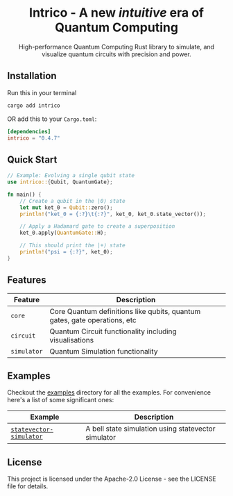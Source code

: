 <h1 align="center">Intrico - A new <i>intuitive</i> era of Quantum Computing</h1>
<p align="center">High-performance Quantum Computing Rust library to simulate, and visualize quantum circuits with precision and power.</p>

## Installation

Run this in your terminal
```bash
cargo add intrico
```

OR add this to your `Cargo.toml`:

```toml
[dependencies]
intrico = "0.4.7"
```

## Quick Start

```rust
// Example: Evolving a single qubit state
use intrico::{Qubit, QuantumGate};

fn main() {
    // Create a qubit in the |0⟩ state
    let mut ket_0 = Qubit::zero();
    println!("ket_0 = {:?}\t{:?}", ket_0, ket_0.state_vector());

    // Apply a Hadamard gate to create a superposition
    ket_0.apply(QuantumGate::H);

    // This should print the |+⟩ state
    println!("psi = {:?}", ket_0);
}
```

## Features
| Feature | Description |
|---------|-------------|
| `core` | Core Quantum definitions like qubits, quantum gates, gate operations, etc |
| `circuit` | Quantum Circuit functionality including visualisations |
| `simulator` | Quantum Simulation functionality |

## Examples
Checkout the [examples](./examples/) directory for all the examples. For convenience here's a list of some significant ones:

| Example | Description |
|---------|-------------|
| [`statevector-simulator`](./examples/statevector_simulator.rs) | A bell state simulation using statevector simulator |


## License

This project is licensed under the Apache-2.0 License - see the LICENSE file for details.